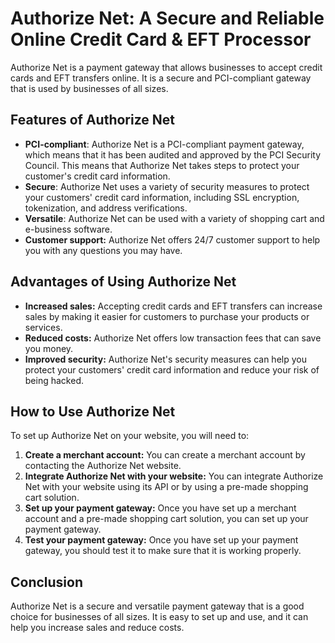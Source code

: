# Authorize Net: A Secure and Reliable Online Credit Card & EFT Processor

Authorize Net is a payment gateway that allows businesses to accept credit cards and EFT transfers online. It is a secure and PCI-compliant gateway that is used by businesses of all sizes.

## Features of Authorize Net

- **PCI-compliant**: Authorize Net is a PCI-compliant payment gateway, which means that it has been audited and approved by the PCI Security Council. This means that Authorize Net takes steps to protect your customer's credit card information.
- **Secure**: Authorize Net uses a variety of security measures to protect your customers' credit card information, including SSL encryption, tokenization, and address verifications.
- **Versatile**: Authorize Net can be used with a variety of shopping cart and e-business software.
- **Customer support:** Authorize Net offers 24/7 customer support to help you with any questions you may have.

## Advantages of Using Authorize Net

- **Increased sales:** Accepting credit cards and EFT transfers can increase sales by making it easier for customers to purchase your products or services.
- **Reduced costs:** Authorize Net offers low transaction fees that can save you money.
- **Improved security:** Authorize Net's security measures can help you protect your customers' credit card information and reduce your risk of being hacked.

## How to Use Authorize Net

To set up Authorize Net on your website, you will need to:

1. **Create a merchant account:** You can create a merchant account by contacting the Authorize Net website.
2. **Integrate Authorize Net with your website:** You can integrate Authorize Net with your website using its API or by using a pre-made shopping cart solution.
3. **Set up your payment gateway:** Once you have set up a merchant account and a pre-made shopping cart solution, you can set up your payment gateway.
4. **Test your payment gateway:** Once you have set up your payment gateway, you should test it to make sure that it is working properly.

##  Conclusion

Authorize Net is a secure and versatile payment gateway that is a good choice for businesses of all sizes. It is easy to set up and use, and it can help you increase sales and reduce costs.

